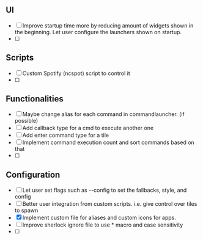 ## UI
- [ ] Improve startup time more by reducing amount of widgets shown in the beginning. Let user configure the launchers shown on startup.
- [ ] 

## Scripts
- [ ] Custom Spotify (ncspot) script to control it
- [ ] 

## Functionalities
- [ ] Maybe change alias for each command in commandlauncher. (if possible)
- [ ] Add callback type for a cmd to execute another one
- [ ] Add enter command type for a tile
- [ ] Implement command execution count and sort commands based on that
- [ ] 

## Configuration
- [ ] Let user set flags such as --config to set the fallbacks, style, and config
- [ ] Better user integration from custom scripts. i.e. give control over tiles to spawn
- [x] Implement custom file for aliases and custom icons for apps.
- [ ] Improve sherlock ignore file to use * macro and case sensitivity
- [ ] 
